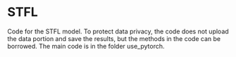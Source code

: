 # STFL
Code for the STFL model.
To protect data privacy, the code does not upload the data portion and save the results, but the methods in the code can be borrowed.
The main code is in the folder use_pytorch.
